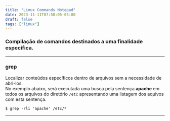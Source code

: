```yaml
---
title: "Linux Commands Notepad"
date: 2023-11-11T07:58:05-03:00
draft: false
tags: ["linux"]
---
```


### Compilação de comandos destinados a uma finalidade específica.

------------

### grep

Localizar conteúdos específicos dentro de arquivos sem a necessidade de abri-los.  
No exemplo abaixo, será executada uma busca pela sentença **apache** em todos os arquivos do diretório `/etc` apresentando uma listagem dos aquivos com esta sentença.

    $ grep -rli 'apache' /etc/* 


------------

